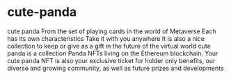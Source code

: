 # cute-panda
cute panda From the set of playing cards in the world of Metaverse Each has its own characteristics Take it with you anywhere It is also a nice collection to keep or give as a gift in the future of the virtual world cute panda is a collection Panda NFTs living on the Ethereum blockchain. Your cute panda NFT is also your exclusive ticket for holder only benefits, our diverse and growing community, as well as future prizes and developments
